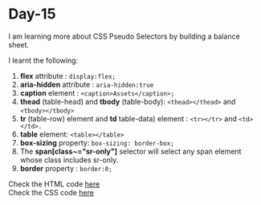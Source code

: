 # Day-15
I am learning more about CSS Pseudo Selectors by building a balance sheet.

I learnt the following:
1. **flex** attribute : `display:flex;`
2. **aria-hidden** attribute : `aria-hidden:true`
3. **caption** element : `<caption>Assets</caption>;`
4. **thead** (table-head) and **tbody** (table-body): `<thead></thead>` and `<tbody></tbody>`
5. **tr** (table-row) element and **td** table-data) element : `<tr></tr>` and `<td></td>.`
6. **table** element: `<table></table>`
7. **box-sizing** property: `box-sizing: border-box;`
8. The **span[class~="sr-only"]** selector will select any span element whose class includes sr-only.
9. **border** property : `border:0;`  

Check the HTML code [here](./full-code.html)  
Check the CSS code [here](./full-code.css)